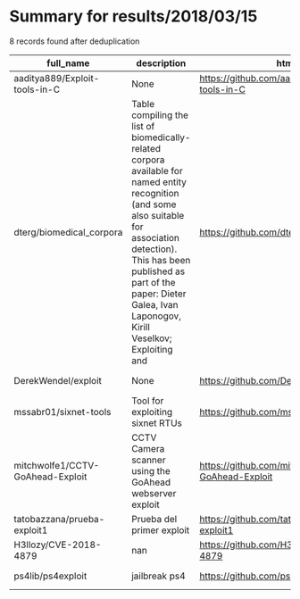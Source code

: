 
# Summary for results/2018/03/15
    
8 records found after deduplication

| full_name | description | html_url | matched_list | matched_count | pushed_at | size | stargazers_count | language | forks_count |
|----------------------------------|------------------------------------------------------------------------------------------------------------------------------------------------------------------------------------------------------------------------------------------------------------------|-----------------------------------------------------|----------------|-----------------|---------------------------|--------|--------------------|------------|---------------|
| aaditya889/Exploit-tools-in-C | None | https://github.com/aaditya889/Exploit-tools-in-C | ['exploit'] | 1 | 2018-03-15 08:29:54+00:00 | 28 | 0 | C | 0 |
| dterg/biomedical_corpora | Table compiling the list of biomedically-related corpora available for named entity recognition (and some also suitable for association detection). This has been published as part of the paper: Dieter Galea, Ivan Laponogov, Kirill Veselkov; Exploiting and | https://github.com/dterg/biomedical_corpora | ['exploit'] | 1 | 2018-03-15 14:40:10+00:00 | 22 | 17 | | 3 |
| DerekWendel/exploit | None | https://github.com/DerekWendel/exploit | ['exploit'] | 1 | 2018-03-15 02:04:41+00:00 | 10 | 0 | Python | 0 |
| mssabr01/sixnet-tools | Tool for exploiting sixnet RTUs | https://github.com/mssabr01/sixnet-tools | ['exploit'] | 1 | 2018-03-15 15:57:52+00:00 | 83 | 12 | Python | 8 |
| mitchwolfe1/CCTV-GoAhead-Exploit | CCTV Camera scanner using the GoAhead webserver exploit | https://github.com/mitchwolfe1/CCTV-GoAhead-Exploit | ['exploit'] | 1 | 2018-03-15 00:10:53+00:00 | 3 | 9 | Python | 9 |
| tatobazzana/prueba-exploit1 | Prueba del primer exploit | https://github.com/tatobazzana/prueba-exploit1 | ['exploit'] | 1 | 2018-03-15 14:06:38+00:00 | 0 | 0 | | 0 |
| H3llozy/CVE-2018-4879 | nan | https://github.com/H3llozy/CVE-2018-4879 | ['cve-2'] | 1 | 2018-03-15 16:02:06+00:00 | 36 | 0 | Python | 0 |
| ps4lib/ps4exploit | jailbreak ps4 | https://github.com/ps4lib/ps4exploit | ['exploit'] | 1 | 2018-03-15 09:42:22+00:00 | 281 | 0 | JavaScript | 0 |
